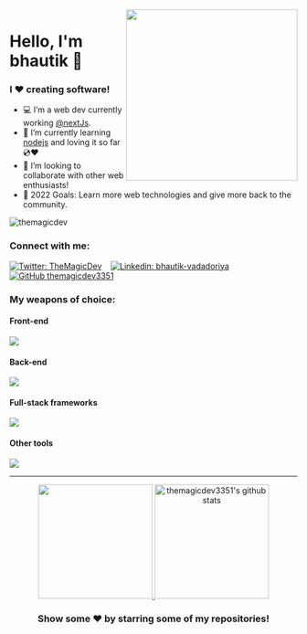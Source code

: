 
<img src='https://user-images.githubusercontent.com/107703448/206423118-9b0c0459-d818-4355-8515-81dbbf620015.jpg' width="300px" align="right"/> 

# Hello, I'm bhautik 👋

### I ❤️ creating software!
- 💻 I’m a web dev currently working [@nextJs](https://nextjs.org/).
- 📖 I’m currently learning [nodejs](https://nodejs.org/) and loving it so far 💿❤️
- 🤝 I’m looking to collaborate with other web enthusiasts!
- 🎯 2022 Goals: Learn more web technologies and give more back to the community.

<p align="left"> <img src="https://komarev.com/ghpvc/?username=themagicdev3351&label=Views&color=blue&style=flat&label=Profile+views" alt="themagicdev" /> </p>

### Connect with me:

[![Twitter: TheMagicDev](https://img.shields.io/twitter/follow/TheMagicDev?style=social)][twitter]&nbsp;&nbsp;&nbsp;
[![Linkedin: bhautik-vadadoriya](https://img.shields.io/badge/bhautik-vadadoriya-blue?style=flat&logo=Linkedin&logoColor=white&link=https://www.linkedin.com/in/arpitdalal/)][linkedin]&nbsp;&nbsp;&nbsp;
[![GitHub themagicdev3351](https://img.shields.io/github/followers/themagicdev3351?label=follow&style=social)][github]&nbsp;&nbsp;&nbsp; 

### My weapons of choice:

#### Front-end
<img src="https://skillicons.dev/icons?i=html,css,js,react,gatsby,bootstrap,materialui" />

#### Back-end
<img src="https://skillicons.dev/icons?i=php,nodejs,express,mongodb" />

#### Full-stack frameworks
<img src="https://skillicons.dev/icons?i=remix,nextjs,wordpress" />

#### Other tools
<img src="https://skillicons.dev/icons?i=git,linux,vscode,bash" />

<br />

<hr/>

<div align="center">
 
<a href="https://github.com/themagicdev3351">
 <img height="200em" src="https://github-readme-stats.vercel.app/api/top-langs/?username=themagicdev3351&layout=compact&langs_count=7&theme=chartreuse-dark"/>
 <img height="200em" src="https://github-readme-stats.vercel.app/api?username=themagicdev3351&show_icons=true&theme=dark&line_height=27" alt="themagicdev3351's github stats"/>
</a>

### Show some ❤️ by starring some of my repositories!

</div>

[draf]: https://themagicdev3351.netlify.app
[website]: https://themagicdev3351.dev?utm_source="github"&utm_medium="social-media"
[twitter]: https://twitter.com/TheMagicDev
[linkedin]: https://www.linkedin.com/in/bhautik-vadadoriya/
[github]: https://www.github.com/themagicdev3351
